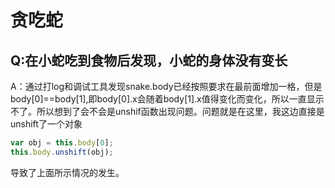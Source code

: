 # 贪吃蛇

## Q:在小蛇吃到食物后发现，小蛇的身体没有变长

A：通过打log和调试工具发现snake.body已经按照要求在最前面增加一格，但是body[0]==body[1],即body[0].x会随着body[1].x值得变化而变化，所以一直显示不了。所以想到了会不会是unshif函数出现问题。问题就是在这里，我这边直接是unshift了一个对象

~~~js
var obj = this.body[0];
this.body.unshift(obj);
~~~

导致了上面所示情况的发生。